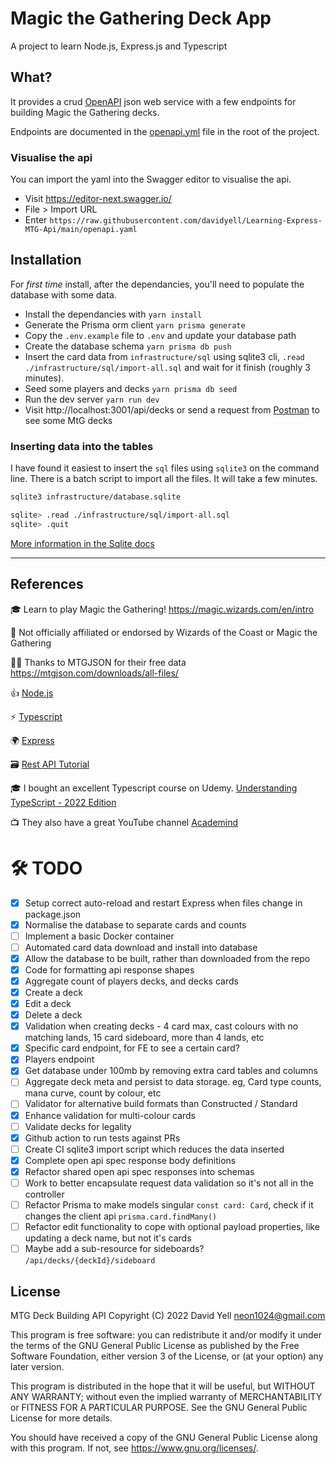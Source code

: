 # Magic the Gathering Deck App
A project to learn Node.js, Express.js and Typescript

## What?
It provides a crud [OpenAPI](https://swagger.io/resources/open-api/) json web service with a few endpoints for building Magic the Gathering decks.

Endpoints are documented in the [openapi.yml](https://github.com/davidyell/Learning-Express-MTG-Api/blob/main/openapi.yaml) file in the root of the project.

### Visualise the api
You can import the yaml into the Swagger editor to visualise the api.

* Visit https://editor-next.swagger.io/
* File > Import URL
* Enter `https://raw.githubusercontent.com/davidyell/Learning-Express-MTG-Api/main/openapi.yaml`

## Installation
For *first time* install, after the dependancies, you'll need to populate the database with some data.

* Install the dependancies with `yarn install`
* Generate the Prisma orm client `yarn prisma generate`
* Copy the `.env.example` file to `.env` and update your database path
* Create the database schema `yarn prisma db push`
* Insert the card data from `infrastructure/sql` using sqlite3 cli, `.read ./infrastructure/sql/import-all.sql` and wait for it finish (roughly 3 minutes).
* Seed some players and decks `yarn prisma db seed`
* Run the dev server `yarn run dev`
* Visit http://localhost:3001/api/decks or send a request from [Postman](https://www.postman.com/downloads/) to see some MtG decks

### Inserting data into the tables
I have found it easiest to insert the `sql` files using `sqlite3` on the command line. There is a batch script to import all the files. It will take a few minutes.

```bash
sqlite3 infrastructure/database.sqlite

sqlite> .read ./infrastructure/sql/import-all.sql
sqlite> .quit
```

[More information in the Sqlite docs](https://www.sqlite.org/cli.html#reading_sql_from_a_file)

----
## References

:mortar_board: Learn to play Magic the Gathering! https://magic.wizards.com/en/intro

:no_good: Not officially affiliated or endorsed by Wizards of the Coast or Magic the Gathering

:bowing_man: Thanks to MTGJSON for their free data https://mtgjson.com/downloads/all-files/

:thumbsup: [Node.js](https://nodejs.org/en/about/)

:zap: [Typescript](https://www.typescriptlang.org/)  

:earth_africa: [Express](https://expressjs.com/)  

:card_file_box: [Rest API Tutorial](https://restfulapi.net/)

:mortar_board: I bought an excellent Typescript course on Udemy. [Understanding TypeScript - 2022 Edition](https://www.udemy.com/course/understanding-typescript/)

:tv: They also have a great YouTube channel [Academind](https://www.youtube.com/academind)

# :hammer_and_wrench: TODO
 - [x] Setup correct auto-reload and restart Express when files change in package.json
 - [x] Normalise the database to separate cards and counts
 - [ ] Implement a basic Docker container
 - [ ] Automated card data download and install into database
 - [x] Allow the database to be built, rather than downloaded from the repo
 - [x] Code for formatting api response shapes
 - [x] Aggregate count of players decks, and decks cards
 - [x] Create a deck
 - [x] Edit a deck
 - [x] Delete a deck
 - [x] Validation when creating decks - 4 card max, cast colours with no matching lands, 15 card sideboard, more than 4 lands, etc
 - [x] Specific card endpoint, for FE to see a certain card?
 - [x] Players endpoint
 - [x] Get database under 100mb by removing extra card tables and columns
 - [ ] Aggregate deck meta and persist to data storage. eg, Card type counts, mana curve, count by colour, etc
 - [ ] Validator for alternative build formats than Constructed / Standard
 - [x] Enhance validation for multi-colour cards
 - [ ] Validate decks for legality
 - [x] Github action to run tests against PRs
 - [ ] Create CI sqlite3 import script which reduces the data inserted
 - [x] Complete open api spec response body definitions
 - [x] Refactor shared open api spec responses into schemas
 - [ ] Work to better encapsulate request data validation so it's not all in the controller
 - [ ] Refactor Prisma to make models singular `const card: Card`, check if it changes the client api `prisma.card.findMany()`
 - [ ] Refactor edit functionality to cope with optional payload properties, like updating a deck name, but not it's cards
 - [ ] Maybe add a sub-resource for sideboards? `/api/decks/{deckId}/sideboard`

 ## License

MTG Deck Building API
Copyright (C) 2022 David Yell <neon1024@gmail.com>

This program is free software: you can redistribute it and/or modify
it under the terms of the GNU General Public License as published by
the Free Software Foundation, either version 3 of the License, or
(at your option) any later version.

This program is distributed in the hope that it will be useful,
but WITHOUT ANY WARRANTY; without even the implied warranty of
MERCHANTABILITY or FITNESS FOR A PARTICULAR PURPOSE.  See the
GNU General Public License for more details.

You should have received a copy of the GNU General Public License
along with this program.  If not, see <https://www.gnu.org/licenses/>.
